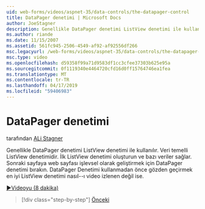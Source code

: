 ```yaml
---
uid: web-forms/videos/aspnet-35/data-controls/the-datapager-control
title: DataPager denetimi | Microsoft Docs
author: JoeStagner
description: Genellikle DataPager denetimi ListView denetimi ile kullanılır. Veri temelli ListView denetimidir. İlk ListView denetimi oluşturun ve bazı d sağlayın...
ms.author: riande
ms.date: 11/15/2007
ms.assetid: 561fc945-2506-4549-af92-af92556df266
msc.legacyurl: /web-forms/videos/aspnet-35/data-controls/the-datapager-control
msc.type: video
ms.openlocfilehash: d59358f99a71d9583df1cc3cfee37303b625e95a
ms.sourcegitcommit: 0f1119340e4464720cfd16d0ff15764746ea1fea
ms.translationtype: MT
ms.contentlocale: tr-TR
ms.lasthandoff: 04/17/2019
ms.locfileid: "59406983"
---
```

# <a name="the-datapager-control"></a>DataPager denetimi

tarafından [ALi Stagner](https://github.com/JoeStagner)

Genellikle DataPager denetimi ListView denetimi ile kullanılır. Veri temelli ListView denetimidir. İlk ListView denetimi oluşturun ve bazı veriler sağlar. Sonraki sayfaya web sayfası işlevsel olarak geliştirmek için DataPager denetimi bırakın. DataPager Denetimi kullanmadan önce gözden geçirmek en iyi ListView denetimi nasıl--ı video izlenen değil ise.

[&#9654;Videoyu (8 dakika)](https://channel9.msdn.com/Blogs/ASP-NET-Site-Videos/the-datapager-control)

> [!div class="step-by-step"]
> [Önceki](the-listview-control.md)
